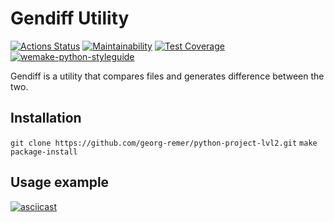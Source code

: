 # Gendiff Utility
[![Actions Status](https://github.com/georg-remer/python-project-lvl2/workflows/hexlet-check/badge.svg)](https://github.com/georg-remer/python-project-lvl2/actions)
[![Maintainability](https://api.codeclimate.com/v1/badges/8a7aa80ce3dc08e893d5/maintainability)](https://codeclimate.com/github/georg-remer/python-project-lvl2/maintainability)
[![Test Coverage](https://api.codeclimate.com/v1/badges/8a7aa80ce3dc08e893d5/test_coverage)](https://codeclimate.com/github/georg-remer/python-project-lvl2/test_coverage)
[![wemake-python-styleguide](https://img.shields.io/badge/style-wemake-000000.svg)](https://github.com/wemake-services/wemake-python-styleguide)

Gendiff is a utility that compares files and generates difference between the two.

## Installation

`git clone https://github.com/georg-remer/python-project-lvl2.git`
`make package-install`

## Usage example

[![asciicast](https://asciinema.org/a/382161.svg)](https://asciinema.org/a/382161)